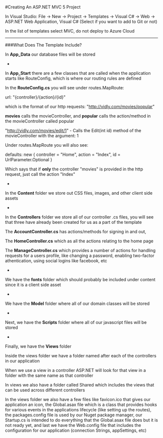 #Creating An ASP.NET MVC 5 Project

In Visual Studio: File -> New -> Project -> Templates -> Visual C# -> Web -> ASP.NET Web Application, Visual C# (Select if you want to add to Git or not)

In the list of templates select MVC, do not deploy to Azure Cloud

***

###What Does The Template Include?

In **App_Data** our database files will be stored

-

In **App_Start** there are a few classes that are called when the application starts like RouteConfig, which is where our routing rules are defined

In the **RouteConfig.cs** you will see under routes.MapRoute:

url: "{controller}/{action}/{id}"

which is the format of our http requests: "http://vidly.com/movies/popular"

**movies** calls the movieController, and **popular** calls the action/method in the movieController called popular

"http://vidly.com/movies/edit/1" - Calls the Edit(int id) method of the movieController with the argument: 1

Under routes.MapRoute you will also see:

defaults: new { controller = "Home", action = "Index", id = UrlParameter.Optional }

Which says that if **only** the controller "movies" is provided in the http request, just call the action "Index"

-

In the **Content** folder we store out CSS files, images, and other client side assets

-

In the **Controllers** folder we store all of our controller .cs files, you will see that three have already been created for us as a part of the template

The **AccountController.cs** has actions/methods for signing in and out,

The **HomeController.cs** which as all the actions relating to the home page

The **ManageController.cs** which provides a number of actions for handling requests for a users profile, like changing a password, enabling two-factor athentication, using social logins like facebook, etc

-

We have the **fonts** folder which should probably be included under content since it is a client side asset

-

We have the **Model** folder where all of our domain classes will be stored

-

Next, we have the **Scripts** folder where all of our javascript files will be stored

-

Finally, we have the **Views** folder

Inside the views folder we have a folder named after each of the controllers in our application

When we use a view in a controller ASP.NET will look for that view in a folder with the same name as that controller

In views we also have a folder called Shared which includes the views that can be used across different controllers

In the views folder we also have a few files like favicon.ico that gives our application an icon, the Global.asax file which is a class that provides hooks for various events in the applications lifecycle (like setting up the routes), the packages.config file is used by our Nuget package manager, our Startup.cs is intended to do everything that the Global.asax file does but it is not ready yet, and last we have the Web.config file that includes the configuration for our application (connection Strings, appSettings, etc)